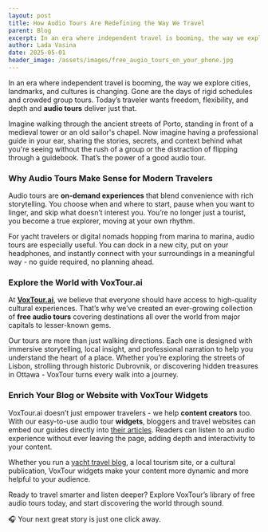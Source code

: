 ```yaml
---
layout: post
title: How Audio Tours Are Redefining the Way We Travel
parent: Blog
excerpt: In an era where independent travel is booming, the way we explore cities, landmarks, and cultures is changing. Gone are the days of rigid schedules and crowded group tours. Today’s traveler wants freedom, flexibility, and depth and audio tours deliver just that.
author: Lada Vasina
date: 2025-05-01
header_image: /assets/images/free_augio_tours_on_your_phone.jpg
---
```

In an era where independent travel is booming, the way we explore cities, landmarks, and cultures is changing. Gone are the days of rigid schedules and crowded group tours. Today’s traveler wants freedom, flexibility, and depth and **audio tours** deliver just that.

Imagine walking through the ancient streets of Porto, standing in front of a medieval tower or an old sailor's chapel. Now imagine having a professional guide in your ear, sharing the stories, secrets, and context behind what you're seeing without the rush of a group or the distraction of flipping through a guidebook. That’s the power of a good audio tour.

### Why Audio Tours Make Sense for Modern Travelers

Audio tours are **on-demand experiences** that blend convenience with rich storytelling. You choose when and where to start, pause when you want to linger, and skip what doesn’t interest you. You’re no longer just a tourist, you become a true explorer, moving at your own rhythm.

For yacht travelers or digital nomads hopping from marina to marina, audio tours are especially useful. You can dock in a new city, put on your headphones, and instantly connect with your surroundings in a meaningful way - no guide required, no planning ahead.

### Explore the World with VoxTour.ai

At **[VoxTour.ai](https://voxtour.ai/)**, we believe that everyone should have access to high-quality cultural experiences. That’s why we’ve created an ever-growing collection of **free audio tours** covering destinations all over the world from major capitals to lesser-known gems.

Our tours are more than just walking directions. Each one is designed with immersive storytelling, local insight, and professional narration to help you understand the heart of a place. Whether you’re exploring the streets of Lisbon, strolling through historic Dubrovnik, or discovering hidden treasures in Ottawa - VoxTour turns every walk into a journey.

### Enrich Your Blog or Website with VoxTour Widgets

VoxTour.ai doesn’t just empower travelers - we help **content creators** too. With our easy-to-use audio tour **widgets**, bloggers and travel websites can embed our guides directly into [their articles](https://tripsnotes.com/free-audiotours/). Readers can listen to an audio experience without ever leaving the page, adding depth and interactivity to your content.

Whether you run a [yacht travel blog](https://oceanshaker.com/why-free-audio-tours-are-a-must-have-on-every-trip/), a local tourism site, or a cultural publication, VoxTour widgets make your content more dynamic and more helpful to your audience.


Ready to travel smarter and listen deeper? Explore VoxTour’s library of free audio tours today, and start discovering the world through sound.

🎧 Your next great story is just one click away.
